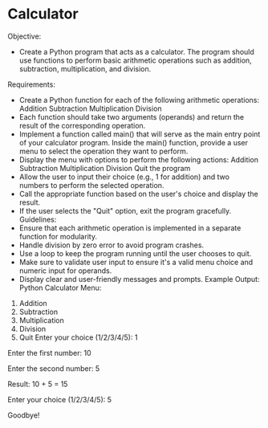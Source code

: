 # Calculator
Objective:
  - Create a Python program that acts as a calculator. The program should use functions to perform basic arithmetic operations such as addition, subtraction, multiplication, and division.

Requirements:
  - Create a Python function for each of the following arithmetic operations:
    Addition
    Subtraction
    Multiplication
    Division
  - Each function should take two arguments (operands) and return the result of the corresponding operation.
  - Implement a function called main() that will serve as the main entry point of your calculator program. Inside the main() function, provide a user menu to select the operation they want to perform.
  - Display the menu with options to perform the following actions:
    Addition
    Subtraction
    Multiplication
    Division
    Quit the program
  - Allow the user to input their choice (e.g., 1 for addition) and two numbers to perform the selected operation.
  - Call the appropriate function based on the user's choice and display the result.
  - If the user selects the "Quit" option, exit the program gracefully.
Guidelines:
  -  Ensure that each arithmetic operation is implemented in a separate function for modularity.
  -  Handle division by zero error to avoid program crashes.
  -  Use a loop to keep the program running until the user chooses to quit. 
  -  Make sure to validate user input to ensure it's a valid menu choice and numeric input for operands.
  -  Display clear and user-friendly messages and prompts.
Example Output:
  Python Calculator
  Menu:

  1. Addition
  2. Subtraction
  3. Multiplication
  4. Division
  5. Quit
  Enter your choice (1/2/3/4/5): 1

  Enter the first number: 10
  
  Enter the second number: 5
  
  Result: 10 + 5 = 15

  Enter your choice (1/2/3/4/5): 5
  
  Goodbye!
